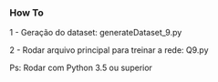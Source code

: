 ### How To 
1 - Geração do dataset: generateDataset_9.py

2 - Rodar arquivo principal para treinar a rede: Q9.py

Ps: Rodar com Python 3.5 ou superior 
